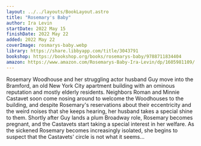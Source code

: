 ```yaml
---
layout: ../../layouts/BookLayout.astro
title: "Rosemary's Baby"
author: Ira Levin
startDate: 2022 May 15
finishDate: 2022 May 22
added: 2022 May 22
coverImage: rosmarys-baby.webp
library: https://share.libbyapp.com/title/3043791
bookshop: https://bookshop.org/books/rosemarys-baby/9788711834404
amazon: https://www.amazon.com/Rosemarys-Baby-Ira-Levin/dp/1605981109/
---
```


Rosemary Woodhouse and her struggling actor husband Guy move into the Bramford, an old New York City apartment building with an ominous reputation and mostly elderly residents. Neighbors Roman and Minnie Castavet soon come nosing around to welcome the Woodhouses to the building, and despite Rosemary's reservations about their eccentricity and the weird noises that she keeps hearing, her husband takes a special shine to them. Shortly after Guy lands a plum Broadway role, Rosemary becomes pregnant, and the Castavets start taking a special interest in her welfare. As the sickened Rosemary becomes increasingly isolated, she begins to suspect that the Castavets' circle is not what it seems…  
